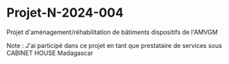 # Projet-N-2024-004
Projet d'aménagement/réhabilitation de bâtiments dispositifs de l'AMVGM 

Note : J'ai participé dans ce projet en tant que prestataire de services sous CABINET HOUSE Madagascar
